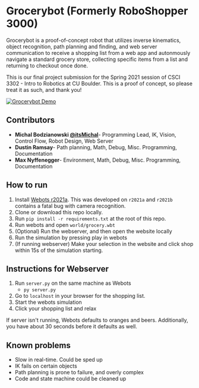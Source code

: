 # Grocerybot (Formerly RoboShopper 3000)

Grocerybot is a proof-of-concept robot that utilizes inverse kinematics, object recognition, path planning and finding, and web server communication to receive a shopping list from a web app and autonmously navigate a standard grocery store, collecting specific items from a list and returning to checkout once done.

This is our final project submission for the Spring 2021 session of CSCI 3302 - Intro to Robotics at CU Boulder. This is a proof of concept, so please treat it as such, and thank you!

[![Grocerybot Demo](https://img.youtube.com/vi/YaHhRhEKA_I/0.jpg)](https://www.youtube.com/watch?v=YaHhRhEKA_I "Grocerybot Demo")

## Contributors

- **Michal Bodzianowski [@itsMichal](https://michal.us)**- Programming Lead, IK, Vision, Control Flow, Robot Design, Web Server
- **Dustin Ramsay**- Path planning, Math, Debug, Misc. Programming, Documentation
- **Max Nyffenegger**- Environment, Math, Debug, Misc. Programming, Documentation

## How to run

1. Install [Webots r2021a](https://github.com/cyberbotics/webots/releases/tag/R2021a). This was developed on `r2021a` and `r2021b` contains a fatal bug with camera recognition.
2. Clone or download this repo locally.
3. Run `pip install -r requirements.txt` at the root of this repo.
4. Run webots and open `world/grocery.wbt`
5. (Optional) Run the webserver, and then open the website locally
6. Run the simulation by pressing play in webots
7. (If running webserver) Make your selection in the website and click shop within 15s of the simulation starting.

## Instructions for Webserver

1. Run `server.py` on the same machine as Webots
    -   `py server.py`
2. Go to `localhost` in your browser for the shopping list.
3. Start the webots simulation
4. Click your shopping list and relax

If server isn't running, Webots defaults to oranges and beers. Additionally, you have about 30 seconds before it defaults as well.

## Known problems

- Slow in real-time. Could be sped up
- IK fails on certain objects
- Path planning is prone to failure, and overly complex
- Code and state machine could be cleaned up